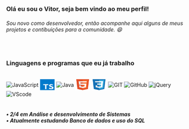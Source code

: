 ### Olá eu sou o Vitor, seja bem vindo ao meu perfil!

<h6>Sou novo como desenvolvedor, então acompanhe aqui alguns  de meus
projetos e contibuições para a comunidade. 😄</h6> 
<br>


          
<h3>Linguagens e programas que eu já trabalho</h3>
<div style="display: inline_block"><br>
  <img align="center" alt="JavaScript" height="30" width="40" src="https://devicons.railway.app/i/javascript.svg">
  <img align="center" alt="TypeScript" height="30" width="40" src="https://raw.githubusercontent.com/devicons/devicon/master/icons/typescript/typescript-plain.svg">
  <img align="center" alt="Java" height="30" width="40" src="https://devicons.railway.app/i/java.svg">
  <img align="center" alt="HTML" height="30" width="40" src="https://raw.githubusercontent.com/devicons/devicon/master/icons/html5/html5-original.svg">
  <img align="center" alt="CSS" height="30" width="40" src="https://raw.githubusercontent.com/devicons/devicon/master/icons/css3/css3-original.svg">
  <img align="center" alt="GIT" height="30" width="40" src="https://devicons.railway.app/i/git.svg">
  <img align="center" alt="GitHub" height="30" width="40" src="https://devicons.railway.app/i/github-dark.svg"> 
  <img align="center" alt="jQuery" height="30" width="40" src="https://devicons.railway.app/i/jquery.svg"> 
  <img align="center" alt="VScode" height="30" width="40" src="https://devicons.railway.app/i/visual-studio-code.svg"> 
  
</div>
  
  <br>
  
  <h5>• 2/4 em Análise e desenvolvimento de Sistemas <br>
  • Atualmente estudando Banco de dados e uso do SQL</h5>
